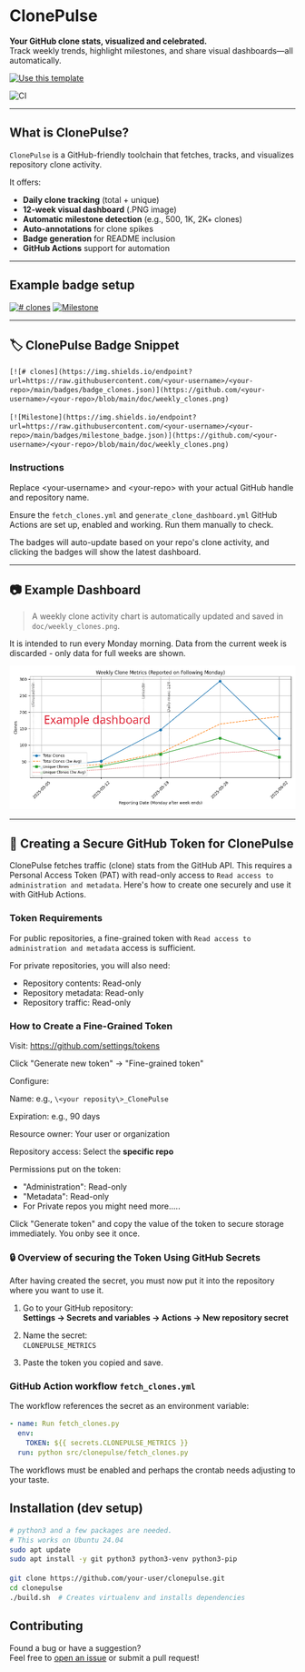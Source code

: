 # ClonePulse

**Your GitHub clone stats, visualized and celebrated.**  
Track weekly trends, highlight milestones, and share visual dashboards—all automatically.

[![Use this template](https://img.shields.io/badge/-Use%20this%20template-2ea44f?style=for-the-badge&logo=github)](https://github.com/per2jensen/clonepulse/generate)

![CI](https://github.com/per2jensen/clonepulse/actions/workflows/py-tests.yml/badge.svg)

---

## What is ClonePulse?

`ClonePulse` is a GitHub-friendly toolchain that fetches, tracks, and visualizes repository clone activity.

It offers:

- **Daily clone tracking** (total + unique)
- **12-week visual dashboard** (.PNG image)
- **Automatic milestone detection** (e.g., 500, 1K, 2K+ clones)
- **Auto-annotations** for clone spikes
- **Badge generation** for README inclusion
- **GitHub Actions** support for automation

---

## Example badge setup

[![# clones](https://img.shields.io/endpoint?url=https://raw.githubusercontent.com/per2jensen/clonepulse/main/clonepulse/badge_clones.json)](https://github.com/per2jensen/clonepulse/blob/main/clonepulse/weekly_clones.png)
[![Milestone](https://img.shields.io/endpoint?url=https://raw.githubusercontent.com/per2jensen/clonepulse/main/clonepulse/milestone_badge.json)](https://github.com/per2jensen/clonepulse/blob/main/clonepulse/weekly_clones.png)

---

## 🏷️ ClonePulse Badge Snippet

```text
[![# clones](https://img.shields.io/endpoint?url=https://raw.githubusercontent.com/<your-username>/<your-repo>/main/badges/badge_clones.json)](https://github.com/<your-username>/<your-repo>/blob/main/doc/weekly_clones.png)

[![Milestone](https://img.shields.io/endpoint?url=https://raw.githubusercontent.com/<your-username>/<your-repo>/main/badges/milestone_badge.json)](https://github.com/<your-username>/<your-repo>/blob/main/doc/weekly_clones.png)
```

### Instructions

Replace \<your-username\> and \<your-repo\> with your actual GitHub handle and repository name.

Ensure the `fetch_clones.yml` and `generate_clone_dashboard.yml` GitHub Actions are set up, enabled and working. Run them manually to check.

The badges will auto-update based on your repo's clone activity, and clicking the badges will show the latest dashboard.

---

## 📷 Example Dashboard

> A weekly clone activity chart is automatically updated and saved in `doc/weekly_clones.png`.

It is intended to run every Monday morning. Data from the current week is discarded - only data for full weeks are shown.

![Clone Dashboard Example](example/weekly_clones.png)

---

## 🔐 Creating a Secure GitHub Token for ClonePulse

ClonePulse fetches traffic (clone) stats from the GitHub API. This requires a Personal Access Token (PAT) with read-only access to `Read access to administration and metadata`. Here's how to create one securely and use it with GitHub Actions.

### Token Requirements

For public repositories, a fine-grained token with `Read access to administration and metadata` access is sufficient.

For private repositories, you will also need:

- Repository contents: Read-only
- Repository metadata: Read-only
- Repository traffic: Read-only

### How to Create a Fine-Grained Token

Visit: https://github.com/settings/tokens

Click "Generate new token" → "Fine-grained token"

Configure:

Name: e.g., `\<your reposity\>_ClonePulse`

Expiration: e.g., 90 days

Resource owner: Your user or organization

Repository access: Select the **specific repo**

Permissions put on the token:

- "Administration": Read-only
- "Metadata":  Read-only
- For Private repos you might need more.....

Click "Generate token" and copy the value of the token to secure storage immediately. You onby see it once.

### 🔒 Overview of securing the Token Using GitHub Secrets

After having created the secret, you must now put it into the repository where you want to use it.

1. Go to your GitHub repository:  
   **Settings → Secrets and variables → Actions → New repository secret**

2. Name the secret:  
   `CLONEPULSE_METRICS`

3. Paste the token you copied and save.

### GitHub Action workflow `fetch_clones.yml`

The workflow references the secret as an environment variable:

```yaml
- name: Run fetch_clones.py
  env:
    TOKEN: ${{ secrets.CLONEPULSE_METRICS }}
  run: python src/clonepulse/fetch_clones.py
```

The workflows must be enabled and perhaps the crontab needs adjusting to your taste.

## Installation (dev setup)

```bash
# python3 and a few packages are needed.
# This works on Ubuntu 24.04
sudo apt update
sudo apt install -y git python3 python3-venv python3-pip

git clone https://github.com/your-user/clonepulse.git
cd clonepulse
./build.sh  # Creates virtualenv and installs dependencies
```

## Contributing

Found a bug or have a suggestion?  
Feel free to [open an issue](https://github.com/per2jensen/clonepulse/issues) or submit a pull request!
